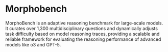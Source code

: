 # Morphobench

MorphoBench is an adaptive reasoning benchmark for large-scale models. It curates over 1,300 multidisciplinary questions and dynamically adjusts task difficulty based on model reasoning traces, providing a scalable and reliable framework for evaluating the reasoning performance of advanced models like o3 and GPT-5.